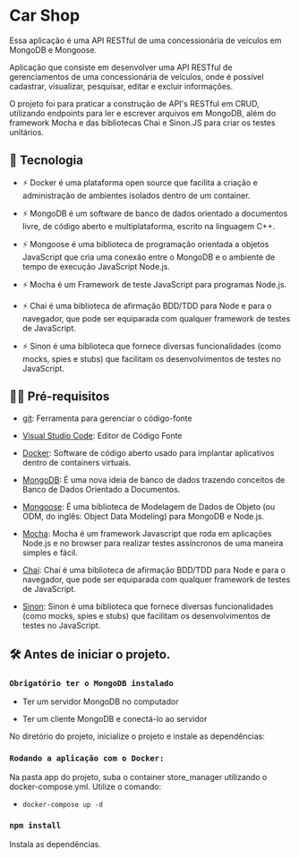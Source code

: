 # Car Shop

Essa aplicação é uma API RESTful de uma concessionária de veículos em MongoDB e Mongoose.

Aplicação que consiste em desenvolver uma API RESTful de gerenciamentos de uma concessionária de veículos, onde é possível cadastrar, visualizar, pesquisar, editar e excluir informações.

O projeto foi para praticar a construção de API's RESTful em CRUD, utilizando endpoints para ler e escrever arquivos em MongoDB, além do framework Mocha e das bibliotecas Chai e Sinon.JS para criar os testes unitários.

## 🚀 Tecnologia

- ⚡ Docker é uma plataforma open source que facilita a criação e administração de ambientes isolados dentro de um container.

- ⚡ MongoDB é um software de banco de dados orientado a documentos livre, de código aberto e multiplataforma, escrito na linguagem C++.

- ⚡ Mongoose é uma biblioteca de programação orientada a objetos JavaScript que cria uma conexão entre o MongoDB e o ambiente de tempo de execução           JavaScript Node.js.

- ⚡ Mocha é um Framework de teste JavaScript para programas Node.js.

- ⚡ Chai é uma biblioteca de afirmação BDD/TDD para Node e para o navegador, que pode ser equiparada com qualquer framework de testes de JavaScript.

- ⚡ Sinon é uma biblioteca que fornece diversas funcionalidades (como mocks, spies e stubs) que facilitam os desenvolvimentos de testes no JavaScript.

## ✋🏻 Pré-requisitos

- [git](https://git-scm.com/downloads): Ferramenta para gerenciar o código-fonte

- [Visual Studio Code](https://code.visualstudio.com/): Editor de Código Fonte

- [Docker](https://www.docker.com/): Software de código aberto usado para implantar aplicativos dentro de containers virtuais.

- [MongoDB](https://www.mongodb.com/): É uma nova ideia de banco de dados trazendo conceitos de Banco de Dados Orientado a Documentos.

- [Mongoose](https://mongoosejs.com/): É uma biblioteca de Modelagem de Dados de Objeto (ou ODM, do inglês: Object Data Modeling) para MongoDB e Node.js.

- [Mocha](https://mochajs.org/): Mocha é um framework Javascript que roda em aplicações Node.js e no browser para realizar testes assíncronos de uma       maneira simples e fácil.

- [Chai](https://www.chaijs.com/): Chai é uma biblioteca de afirmação BDD/TDD para Node e para o navegador, que pode ser equiparada com qualquer           framework de testes de JavaScript.

- [Sinon](https://sinonjs.org/): Sinon é uma biblioteca que fornece diversas funcionalidades (como mocks, spies e stubs) que facilitam os                   desenvolvimentos de testes no JavaScript.

## :hammer_and_wrench: Antes de iniciar o projeto.

### `Obrigatório ter o MongoDB instalado`

- Ter um servidor MongoDB no computador

- Ter um cliente MongoDB e conectá-lo ao servidor

No diretório do projeto, inicialize o projeto e instale as dependências:

### `Rodando a aplicação com o Docker:`

Na pasta app do projeto, suba o container store_manager utilizando o docker-compose.yml. Utilize o comando:

   - `docker-compose up -d`

### `npm install`

Instala as dependências.
